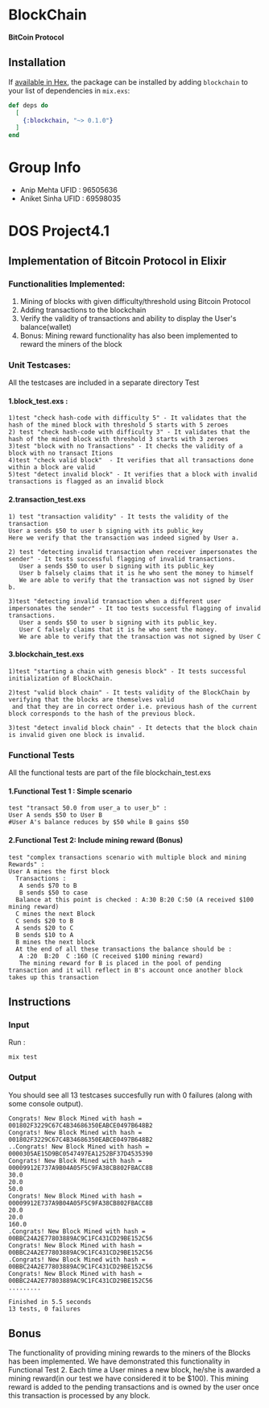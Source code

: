 # BlockChain

**BitCoin Protocol**

## Installation

If [available in Hex](https://hex.pm/docs/publish), the package can be installed
by adding `blockchain` to your list of dependencies in `mix.exs`:

```elixir
def deps do
  [
    {:blockchain, "~> 0.1.0"}
  ]
end
```
# Group Info
 - Anip Mehta  UFID : 96505636
 - Aniket Sinha UFID : 69598035


# DOS Project4.1

## Implementation of Bitcoin Protocol in Elixir

### Functionalities Implemented:
1) Mining of blocks with given difficulty/threshold using Bitcoin Protocol
2) Adding transactions to the blockchain
3) Verify the validity of transactions and ability to display the User's balance(wallet)
4) Bonus: Mining reward functionality has also been implemented to reward the miners of the block

### Unit Testcases: 
All the testcases are included in a separate directory Test

#### 1.block_test.exs : 
```
1)test "check hash-code with difficulty 5" - It validates that the hash of the mined block with threshold 5 starts with 5 zeroes
2) test "check hash-code with difficulty 3" - It validates that the hash of the mined block with threshold 3 starts with 3 zeroes
3)test "block with no Transactions" - It checks the validity of a block with no transact Itions
4)test "check valid block"  - It verifies that all transactions done within a block are valid
5)test "detect invalid block" - It verifies that a block with invalid transactions is flagged as an invalid block
```
#### 2.transaction_test.exs
```
1) test "transaction validity" - It tests the validity of the transaction
User a sends $50 to user b signing with its public_key
Here we verify that the transaction was indeed signed by User a.

2) test "detecting invalid transaction when receiver impersonates the sender" - It tests successful flagging of invalid transactions.
   User a sends $50 to user b signing with its public_key
   User b falsely claims that it is he who sent the money to himself
   We are able to verify that the transaction was not signed by User b.
  
3)test "detecting invalid transaction when a different user impersonates the sender" - It too tests successful flagging of invalid      transactions.
   User a sends $50 to user b signing with its public_key.
   User C falsely claims that it is he who sent the money.
   We are able to verify that the transaction was not signed by User C
```
#### 3.blockchain_test.exs
```
1)test "starting a chain with genesis block" - It tests successful initialization of BlockChain.

2)test "valid block chain" - It tests validity of the BlockChain by verifying that the blocks are themselves valid
 and that they are in correct order i.e. previous hash of the current block corresponds to the hash of the previous block.
 
3)test "detect invalid block chain" - It detects that the block chain is invalid given one block is invalid.
```

### Functional Tests

All the functional tests are part of the file blockchain_test.exs

#### 1.Functional Test 1 : Simple scenario
```
test "transact 50.0 from user_a to user_b" :
User A sends $50 to User B
#User A's balance reduces by $50 while B gains $50
``` 
#### 2.Functional Test 2: Include mining reward (Bonus)
```
test "complex transactions scenario with multiple block and mining Rewards" : 
User A mines the first block
  Transactions :
   A sends $70 to B
   B sends $50 to case
  Balance at this point is checked : A:30 B:20 C:50 (A received $100 mining reward)
  C mines the next Block
  C sends $20 to B
  A sends $20 to C
  B sends $10 to A
  B mines the next block
  At the end of all these transactions the balance should be :
   A :20  B:20  C :160 (C received $100 mining reward)
   The mining reward for B is placed in the pool of pending transaction and it will reflect in B's account once another block takes up this transaction
   ```

## Instructions

### Input
Run : 
```
mix test
```
### Output

You should see all 13 testcases succesfully run with 0 failures (along with some console output).
```
Congrats! New Block Mined with hash = 001802F3229C67C4B34686350EABCE0497B648B2
Congrats! New Block Mined with hash = 001802F3229C67C4B34686350EABCE0497B648B2
..Congrats! New Block Mined with hash = 0000305AE15D9BC0547497EA1252BF37D4535390
Congrats! New Block Mined with hash = 00009912E737A9B04A05F5C9FA38CB802FBACC8B
30.0
20.0
50.0
Congrats! New Block Mined with hash = 00009912E737A9B04A05F5C9FA38CB802FBACC8B
20.0
20.0
160.0
.Congrats! New Block Mined with hash = 00BBC24A2E77803889AC9C1FC431CD29BE152C56
Congrats! New Block Mined with hash = 00BBC24A2E77803889AC9C1FC431CD29BE152C56
.Congrats! New Block Mined with hash = 00BBC24A2E77803889AC9C1FC431CD29BE152C56
Congrats! New Block Mined with hash = 00BBC24A2E77803889AC9C1FC431CD29BE152C56
.........

Finished in 5.5 seconds
13 tests, 0 failures

```

## Bonus

The functionality of providing mining rewards to the miners of the Blocks has been implemented. We have demonstrated this functionality in Functional Test 2. Each time a User mines a new block, he/she is awarded a mining reward(in our test we have considered it to be $100). This mining reward is added to the pending transactions and is owned by the user once this transaction is processed by any block. 
